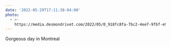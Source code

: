 ```yaml
---
date: '2022-05-29T17:11:38-04:00'
photo:
  - >-
    https://media.desmondrivet.com/2022/05/0_918fc8fa-7bc2-4ee7-9fbf-e9f09e18a95a.jpg
---
```


Gorgeous day in Montreal

